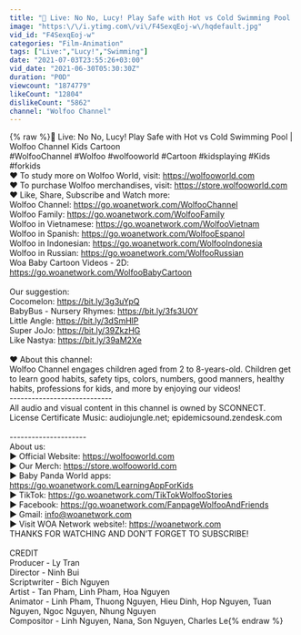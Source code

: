 ```yaml
---
title: "🔴 Live: No No, Lucy! Play Safe with Hot vs Cold Swimming Pool | Wolfoo Channel Kids Cartoon"
image: "https:\/\/i.ytimg.com\/vi\/F4SexqEoj-w\/hqdefault.jpg"
vid_id: "F4SexqEoj-w"
categories: "Film-Animation"
tags: ["Live:","Lucy!","Swimming"]
date: "2021-07-03T23:55:26+03:00"
vid_date: "2021-06-30T05:30:30Z"
duration: "P0D"
viewcount: "1874779"
likeCount: "12804"
dislikeCount: "5862"
channel: "Wolfoo Channel"
---
```

{% raw %}🔴 Live: No No, Lucy! Play Safe with Hot vs Cold Swimming Pool | Wolfoo Channel Kids Cartoon<br />#WolfooChannel #Wolfoo #wolfooworld #Cartoon #kidsplaying #Kids #forkids<br />♥ To study more on Wolfoo World, visit: <a rel="nofollow" target="blank" href="https://wolfooworld.com">https://wolfooworld.com</a><br />♥ To purchase Wolfoo merchandises, visit: <a rel="nofollow" target="blank" href="https://store.wolfooworld.com">https://store.wolfooworld.com</a><br />♥ Like, Share, Subscribe and Watch more: <br />Wolfoo Channel: <a rel="nofollow" target="blank" href="https://go.woanetwork.com/WolfooChannel">https://go.woanetwork.com/WolfooChannel</a><br />Wolfoo Family: <a rel="nofollow" target="blank" href="https://go.woanetwork.com/WolfooFamily">https://go.woanetwork.com/WolfooFamily</a><br />Wolfoo in Vietnamese: <a rel="nofollow" target="blank" href="https://go.woanetwork.com/WolfooVietnam">https://go.woanetwork.com/WolfooVietnam</a><br />Wolfoo in Spanish: <a rel="nofollow" target="blank" href="https://go.woanetwork.com/WolfooEspanol">https://go.woanetwork.com/WolfooEspanol</a><br />Wolfoo in Indonesian: <a rel="nofollow" target="blank" href="https://go.woanetwork.com/WolfooIndonesia">https://go.woanetwork.com/WolfooIndonesia</a><br />Wolfoo in Russian: <a rel="nofollow" target="blank" href="https://go.woanetwork.com/WolfooRussian">https://go.woanetwork.com/WolfooRussian</a><br />Woa Baby Cartoon Videos - 2D: <a rel="nofollow" target="blank" href="https://go.woanetwork.com/WolfooBabyCartoon">https://go.woanetwork.com/WolfooBabyCartoon</a><br /><br />Our suggestion: <br />Cocomelon: <a rel="nofollow" target="blank" href="https://bit.ly/3g3uYpQ">https://bit.ly/3g3uYpQ</a><br />BabyBus - Nursery Rhymes: <a rel="nofollow" target="blank" href="https://bit.ly/3fs3U0Y">https://bit.ly/3fs3U0Y</a><br />Little Angle: <a rel="nofollow" target="blank" href="https://bit.ly/3dSmHlP">https://bit.ly/3dSmHlP</a><br />Super JoJo: <a rel="nofollow" target="blank" href="https://bit.ly/39ZkzHG">https://bit.ly/39ZkzHG</a><br />Like Nastya: <a rel="nofollow" target="blank" href="https://bit.ly/39aM2Xe">https://bit.ly/39aM2Xe</a><br /><br />♥ About this channel:<br />Wolfoo Channel engages children aged from 2 to 8-years-old. Children get to learn good habits, safety tips, colors, numbers, good manners, healthy habits, professions for kids, and more by enjoying our videos!<br />----------------------------<br />All audio and visual content in this channel is owned by SCONNECT. <br />License Certificate Music: audiojungle.net; epidemicsound.zendesk.com<br /><br />---------------------<br />About us:<br />► Official Website: <a rel="nofollow" target="blank" href="https://wolfooworld.com">https://wolfooworld.com</a><br />► Our Merch: <a rel="nofollow" target="blank" href="https://store.wolfooworld.com">https://store.wolfooworld.com</a><br />► Baby Panda World apps: <a rel="nofollow" target="blank" href="https://go.woanetwork.com/LearningAppForKids">https://go.woanetwork.com/LearningAppForKids</a><br />► TikTok: <a rel="nofollow" target="blank" href="https://go.woanetwork.com/TikTokWolfooStories">https://go.woanetwork.com/TikTokWolfooStories</a><br />► Facebook: <a rel="nofollow" target="blank" href="https://go.woanetwork.com/FanpageWolfooAndFriends">https://go.woanetwork.com/FanpageWolfooAndFriends</a><br />► Gmail: info@woanetwork.com<br />► Visit WOA Network website!: <a rel="nofollow" target="blank" href="https://woanetwork.com">https://woanetwork.com</a><br />THANKS FOR WATCHING AND DON’T FORGET TO SUBSCRIBE!<br /><br />CREDIT<br />Producer - Ly Tran<br />Director - Ninh Bui<br />Scriptwriter - Bich Nguyen<br />Artist  - Tan Pham, Linh Pham, Hoa Nguyen<br />Animator - Linh Pham, Thuong Nguyen, Hieu Dinh, Hop Nguyen, Tuan Nguyen, Ngoc Nguyen, Nhung Nguyen<br />Compositor - Linh Nguyen, Nana, Son Nguyen, Charles Le{% endraw %}
